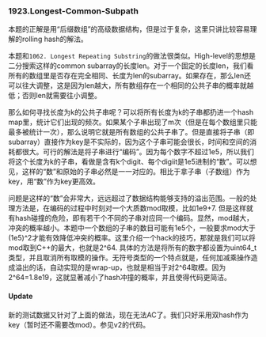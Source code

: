 ### 1923.Longest-Common-Subpath

本题的正解是用“后缀数组”的高级数据结构，但是过于复杂，这里只讲比较容易理解的rolling hash的解法。

本题和```1062. Longest Repeating Substring```的做法很类似。High-level的思想是二分搜索这样的common subarray的长度len。对于一个固定的长度len，我们看所有的数组里是否存在完全相同、长度为len的subarray。如果存在，那么len还可以往大调整，这是因为len越大，所有数组存在一个相同的公共子串的概率就越低；否则len就需要往小调整。

那么如何寻找长度为k的公共子串呢？可以将所有长度为k的子串都扔进一个hash map里，统计它们出现的频次。如果某个子串出现了m次（但是在每个数组里只能最多被统计一次），那么说明它就是所有数组的公共子串了。但是直接将子串（即subarray）直接作为key是不实际的，因为这个子串可能会很长，时间和空间的消耗都很大。可行的解法是将子串进行“编码”。因为每个数字不超过1e5，所以我们将这个长度为k的子串，看做是含有k个digit、每个digiit是1e5进制的“数”。可以想见，这样的“数”和原始的子串必然是一一对应的。相比于拿子串（子数组）作为key，用“数”作为key更高效。

问题是这样的“数”会非常大，远远超过了数据结构能够支持的溢出范围。一般的处理方法是，在编码的过程中时刻对一个大质数mod取模，比如1e9+7. 但是这样就有hash碰撞的危险，即有若干个不同的子串对应同一个编码。显然，mod越大，冲突的概率越小。本题中一个数组的子串的数目可能有1e5个，一般要求mod大于(1e5)^2才能有效降低冲突的概率。这里介绍一个hack的技巧，那就是我们可以将mod取到C++的最大，也就是2^64. 具体的方法是将所有的数字都设置为uint64_t类型，并且取消所有取模的操作。无符号类型的一个特点就是，任何加减乘操作造成溢出的话，自动实现的是wrap-up，也就是相当于对2^64取模。因为2^64=1.8e19，这就显著减小了hash冲撞的概率，并且使得代码更简洁。

#### Update
新的测试数据又针对了上面的做法，现在无法AC了。我们只好采用双hash作为key（暂时还不需要改mod）。参见v2的代码。
